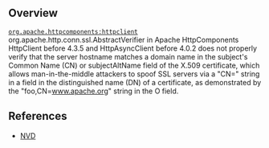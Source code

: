 ## Overview
[`org.apache.httpcomponents:httpclient`](http://search.maven.org/#search%7Cga%7C1%7Ca%3A%22httpclient%22)
org.apache.http.conn.ssl.AbstractVerifier in Apache HttpComponents HttpClient before 4.3.5 and HttpAsyncClient before 4.0.2 does not properly verify that the server hostname matches a domain name in the subject's Common Name (CN) or subjectAltName field of the X.509 certificate, which allows man-in-the-middle attackers to spoof SSL servers via a "CN=" string in a field in the distinguished name (DN) of a certificate, as demonstrated by the "foo,CN=www.apache.org" string in the O field.

## References
- [NVD](https://web.nvd.nist.gov/view/vuln/detail?vulnId=CVE-2014-3577)